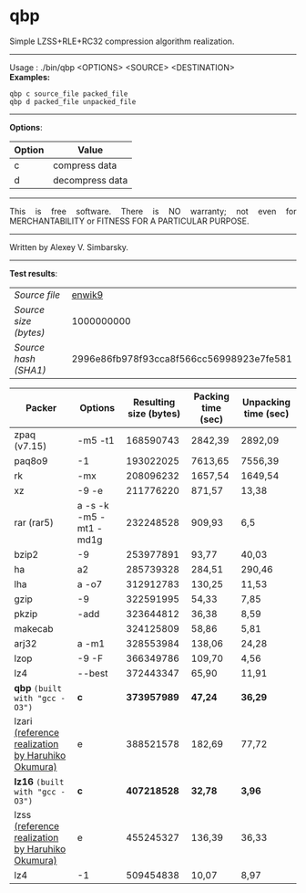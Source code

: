 # qbp  
  
Simple LZSS+RLE+RC32 compression algorithm realization.  
  
--- 
Usage : ./bin/qbp \<OPTIONS\> \<SOURCE\> \<DESTINATION\>  
**Examples:**  
```  
qbp c source_file packed_file  
qbp d packed_file unpacked_file  
```  

---  

**Options**:  

Option | Value |
----- | ----- |  
c | compress data |  
d | decompress data |  
  
---  
  
<p align="justify">This is free software. There is NO warranty; not even for MERCHANTABILITY or FITNESS FOR A PARTICULAR PURPOSE.</p>  
  
---  
  
Written by Alexey V. Simbarsky.  
  
---

**Test results**:  

| | |
----- | ----- |  
_Source file_ | [enwik9](https://cs.fit.edu/~mmahoney/compression/textdata.html) |  
_Source size (bytes)_ | 1000000000 |  
_Source hash (SHA1)_ | 2996e86fb978f93cca8f566cc56998923e7fe581 |  

Packer | Options | Resulting size (bytes) | Packing time (sec) | Unpacking time (sec) |
----- | ----- | ----- | ----- | ----- |    
zpaq (v7.15) | -m5 -t1 | 168590743 | 2842,39 | 2892,09 |  
paq8o9 | -1 | 193022025 | 7613,65 | 7556,39 |  
rk | -mx | 208096232 | 1657,54 | 1649,54 |  
xz | -9 -e | 211776220 | 871,57 | 13,38 |  
rar (rar5) | a -s -k -m5 -mt1 -md1g | 232248528 | 909,93 | 6,5 |  
bzip2 | -9 | 253977891 | 93,77 | 40,03 |  
ha | a2 | 285739328 | 284,51 | 290,46 |  
lha | a -o7 | 312912783 | 130,25 | 11,53 |  
gzip | -9 | 322591995 | 54,33 | 7,85 |  
pkzip | -add | 323644812 | 36,38 | 8,59 |  
makecab | | 324125809 | 58,86 | 5,81 |  
arj32 | a -m1 | 328553984 | 138,06 | 24,28 |  
lzop | -9 -F | 366349786 | 109,70 | 4,56 |  
lz4 | --best | 372443347 | 65,90 | 11,91 |  
**qbp** `(built with "gcc -O3")` | **c** | **373957989** | **47,24** | **36,29** |  
lzari <br/> [(reference realization by Haruhiko Okumura)](https://web.archive.org/web/19990209183635/http://oak.oakland.edu/pub/simtelnet/msdos/arcutils/lz_comp2.zip) | e | 388521578 | 182,69 | 77,72 |  
**lz16** `(built with "gcc -O3")` | **c** | **407218528** | **32,78** | **3,96** |  
lzss <br/> [(reference realization by Haruhiko Okumura)](https://oku.edu.mie-u.ac.jp/~okumura/compression/lzss.c) | e | 455245327 | 136,39 | 36,33 |  
lz4 | -1 | 509454838 | 10,07 | 8,97 |  
